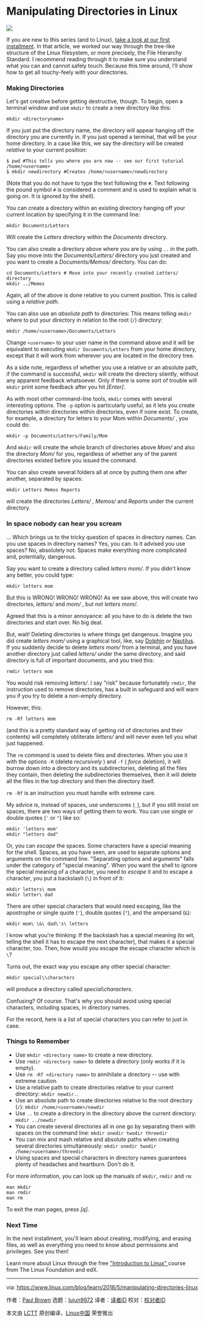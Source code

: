 Manipulating Directories in Linux
======

![](https://www.linux.com/sites/lcom/files/styles/rendered_file/public/branches-238379_1920_0.jpg?itok=2PlNpsVu)

If you are new to this series (and to Linux), [take a look at our first installment][1]. In that article, we worked our way through the tree-like structure of the Linux filesystem, or more precisely, the File Hierarchy Standard. I recommend reading through it to make sure you understand what you can and cannot safely touch. Because this time around, I’ll show how to get all touchy-feely with your directories.

### Making Directories

Let's get creative before getting destructive, though. To begin, open a terminal window and use `mkdir` to create a new directory like this:
```
mkdir <directoryname>

```

If you just put the directory name, the directory will appear hanging off the directory you are currently in. If you just opened a terminal, that will be your home directory. In a case like this, we say the directory will be created _relative_ to your current position:
```
$ pwd #This tells you where you are now -- see our first tutorial
/home/<username>
$ mkdir newdirectory #Creates /home/<username>/newdirectory

```

(Note that you do not have to type the text following the `#`. Text following the pound symbol `#` is considered a comment and is used to explain what is going on. It is ignored by the shell).

You can create a directory within an existing directory hanging off your current location by specifying it in the command line:
```
mkdir Documents/Letters

```

Will create the _Letters_ directory within the _Documents_ directory.

You can also create a directory above where you are by using `..` in the path. Say you move into the _Documents/Letters/_ directory you just created and you want to create a _Documents/Memos/_ directory. You can do:
```
cd Documents/Letters # Move into your recently created Letters/ directory
mkdir ../Memos

```

Again, all of the above is done relative to you current position. This is called using a _relative path_.

You can also use an _absolute path_ to directories: This means telling `mkdir` where to put your directory in relation to the root (`/`) directory:
```
mkdir /home/<username>/Documents/Letters

```

Change `<username>` to your user name in the command above and it will be equivalent to executing `mkdir Documents/Letters` from your home directory, except that it will work from wherever you are located in the directory tree.

As a side note, regardless of whether you use a relative or an absolute path, if the command is successful, `mkdir` will create the directory silently, without any apparent feedback whatsoever. Only if there is some sort of trouble will `mkdir` print some feedback after you hit _[Enter]_.

As with most other command-line tools, `mkdir` comes with several interesting options. The `-p` option is particularly useful, as it lets you create directories within directories within directories, even if none exist. To create, for example, a directory for letters to your Mom within _Documents/_ , you could do:
```
mkdir -p Documents/Letters/Family/Mom

```

And `mkdir` will create the whole branch of directories above _Mom/_ and also the directory _Mom/_ for you, regardless of whether any of the parent directories existed before you issued the command.

You can also create several folders all at once by putting them one after another, separated by spaces:
```
mkdir Letters Memos Reports

```

will create the directories _Letters/_ , _Memos/_ and _Reports_ under the current directory.

### In space nobody can hear you scream

... Which brings us to the tricky question of spaces in directory names. Can you use spaces in directory names? Yes, you can. Is it advised you use spaces? No, absolutely not. Spaces make everything more complicated and, potentially, dangerous.

Say you want to create a directory called _letters mom/_. If you didn't know any better, you could type:
```
mkdir letters mom

```

But this is WRONG! WRONG! WRONG! As we saw above, this will create two directories, _letters/_ and _mom/_ , but not _letters mom/_.

Agreed that this is a minor annoyance: all you have to do is delete the two directories and start over. No big deal.

But, wait! Deleting directories is where things get dangerous. Imagine you did create _letters mom/_ using a graphical tool, like, say [Dolphin][2] or [Nautilus][3]. If you suddenly decide to delete _letters mom/_ from a terminal, and you have another directory just called _letters/_ under the same directory, and said directory is full of important documents, and you tried this:
```
rmdir letters mom

```

You would risk removing _letters/_. I say  "risk" because fortunately `rmdir`, the instruction used to remove directories, has a built in safeguard and will warn you if you try to delete a non-empty directory.

However, this:
```
rm -Rf letters mom

```

(and this is a pretty standard way of getting rid of directories and their contents) will completely obliterate _letters/_ and will never even tell you what just happened.

The `rm` command is used to delete files and directories. When you use it with the options `-R` (delete _recursively_ ) and `-f` ( _force_ deletion), it will burrow down into a directory and its subdirectories, deleting all the files they contain, then deleting the subdirectories themselves, then it will delete all the files in the top directory and then the directory itself.

`rm -Rf` is an instruction you must handle with extreme care.

My advice is, instead of spaces, use underscores (`_`), but if you still insist on spaces, there are two ways of getting them to work. You can use single or double quotes (`'` or `"`) like so:
```
mkdir 'letters mom'
mkdir "letters dad"

```

Or, you can _escape_ the spaces. Some characters have a special meaning for the shell. Spaces, as you have seen, are used to separate options and arguments on the command line.  "Separating options and arguments" falls under the category of "special meaning". When you want the shell to ignore the special meaning of a character, you need to _escape_ it and to escape a character, you put a backslash (`\`) in front of it:
```
mkdir letters\ mom
mkdir letter\ dad

```

There are other special characters that would need escaping, like the apostrophe or single quote (`'`), double quotes (`"`), and the ampersand (`&`):
```
mkdir mom\ \&\ dad\'s\ letters

```

I know what you're thinking: If the backslash has a special meaning (to wit, telling the shell it has to escape the next character), that makes it a special character, too. Then, how would you escape the escape character which is `\`?

Turns out, the exact way you escape any other special character:
```
mkdir special\\characters

```

will produce a directory called _special\characters_.

Confusing? Of course. That's why you should avoid using special characters, including spaces, in directory names.

For the record, here is a list of special characters you can refer to just in case.

### Things to Remember

  * Use `mkdir <directory name>` to create a new directory.
  * Use `rmdir <directory name>` to delete a directory (only works if it is empty).
  * Use `rm -Rf <directory name>` to annihilate a directory -- use with extreme caution.
  * Use a relative path to create directories relative to your current directory: `mkdir newdir.`.
  * Use an absolute path to create directories relative to the root directory (`/`): `mkdir /home/<username>/newdir`
  * Use `..` to create a directory in the directory above the current directory: `mkdir ../newdir`
  * You can create several directories all in one go by separating them with spaces on the command line: `mkdir onedir twodir threedir`
  * You can mix and mash relative and absolute paths when creating several directories simultaneously: `mkdir onedir twodir /home/<username>/threedir`
  * Using spaces and special characters in directory names guarantees plenty of headaches and heartburn. Don't do it.



For more information, you can look up the manuals of `mkdir`, `rmdir` and `rm`:
```
man mkdir
man rmdir
man rm

```

To exit the man pages, press _[q]_.

### Next Time

In the next installment, you'll learn about creating, modifying, and erasing files, as well as everything you need to know about permissions and privileges. See you then!

Learn more about Linux through the free ["Introduction to Linux" ][4]course from The Linux Foundation and edX.

--------------------------------------------------------------------------------

via: https://www.linux.com/blog/learn/2018/5/manipulating-directories-linux

作者：[Paul Brown][a]
选题：[lujun9972](https://github.com/lujun9972)
译者：[译者ID](https://github.com/译者ID)
校对：[校对者ID](https://github.com/校对者ID)

本文由 [LCTT](https://github.com/LCTT/TranslateProject) 原创编译，[Linux中国](https://linux.cn/) 荣誉推出

[a]:https://www.linux.com/users/bro66
[1]:https://www.linux.com/blog/learn/intro-to-linux/2018/4/linux-filesystem-explained
[2]:https://userbase.kde.org/Dolphin
[3]:https://projects-old.gnome.org/nautilus/screenshots.html
[4]:https://training.linuxfoundation.org/linux-courses/system-administration-training/introduction-to-linux

